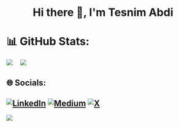 ### 

<h1 align="center">Hi there 👋, I'm Tesnim Abdi</h1>

# 📊 GitHub Stats:

![](https://github-readme-streak-stats.herokuapp.com/?user=Tesnim19&theme=gotham&hide_border=false) &nbsp;&nbsp;&nbsp; ![](https://github-readme-stats.vercel.app/api/top-langs/?username=Tesnim19&theme=gotham&hide_border=false&include_all_commits=false&count_private=false&layout=compact)

## 🌐 Socials:
[![LinkedIn](https://img.shields.io/badge/LinkedIn-%230077B5.svg?logo=linkedin&logoColor=white)](https://linkedin.com/in/tesnim-abdi-temam-656b53224/) [![Medium](https://img.shields.io/badge/Medium-12100E?logo=medium&logoColor=white)](https://medium.com/@@tesnimtemam1) [![X](https://img.shields.io/badge/X-black.svg?logo=X&logoColor=white)](https://x.com/@TesnimAbdi) 
---
[![](https://visitcount.itsvg.in/api?id=Tesnim19&icon=0&color=0)](https://visitcount.itsvg.in)

<!-- Proudly created with GPRM ( https://gprm.itsvg.in ) -->
